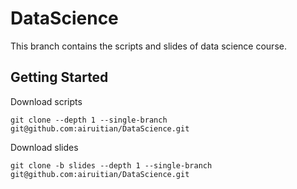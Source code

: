 # DataScience
This branch contains the scripts and slides of data science course.

## Getting Started 

Download scripts

```
git clone --depth 1 --single-branch git@github.com:airuitian/DataScience.git
```

Download slides
```
git clone -b slides --depth 1 --single-branch git@github.com:airuitian/DataScience.git
```

